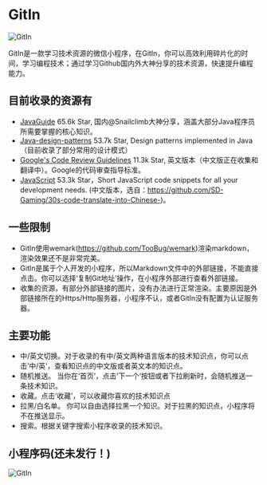 # GitIn
![GitIn](https://6170-apptest-0htg6-1300270452.tcb.qcloud.la/GitIn.png)

GitIn是一款学习技术资源的微信小程序，在GitIn，你可以高效利用碎片化的时间，学习编程技术；通过学习Github国内外大神分享的技术资源，快速提升编程能力。

## 目前收录的资源有
- [JavaGuide](https://github.com/Snailclimb/JavaGuide) 65.6k Star, 国内@Snailclimb大神分享，涵盖大部分Java程序员所需要掌握的核心知识。
- [Java-design-patterns](https://github.com/iluwatar/java-design-patterns) 53.7k Star, Design patterns implemented in Java（目前收录了部分常用的设计模式）
- [Google's Code Review Guidelines](https://github.com/google/eng-practices) 11.3k Star, 英文版本（中文版正在收集和翻译中）。Google的代码审查指导标准。
- [JavaScript](https://github.com/30-seconds/30-seconds-of-code) 53.3k Star，Short JavaScript code snippets for all your development needs. (中文版本，选自：https://github.com/SD-Gaming/30s-code-translate-into-Chinese-)。
## 一些限制
 - GitIn使用wemark(https://github.com/TooBug/wemark)渲染markdown，渲染效果还不是非常完美。
 - GitIn是属于个人开发的小程序，所以Markdown文件中的外部链接，不能直接点击。你可以选择‘复制Git地址’操作，在小程序外部进行查看外部链接。
 - 收集的资源，有部分外部链接的图片，没有办法进行正常渲染。主要原因是外部链接所在的Https/Http服务器，小程序不认，或者GitIn没有配置为认证服务器。
 
## 主要功能
- 中/英文切换。对于收录的有中/英文两种语言版本的技术知识点，你可以点击’中/英‘，查看知识点的中文版或者英文本的知识点。
- 随机推送。 当你在‘首页’，点击’下一个‘按钮或者下拉刷新时，会随机推送一条技术知识。
- 收藏。点击‘收藏’，可以收藏你喜欢的技术知识点
- 拉黑/白名单。 你可以自由选择拉黑一个知识。对于拉黑的知识点，小程序将不在推送显示。
- 搜索。根据关键字搜索小程序收录的技术知识。

## 小程序码(还未发行！)
![GitIn](https://6170-apptest-0htg6-1300270452.tcb.qcloud.la/gh_3b3d7b8f103c_344.jpg)